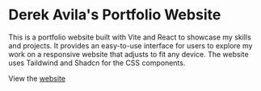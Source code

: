 # Derek Avila's Portfolio Website

This is a portfolio website built with Vite and React to showcase my skills and projects. It provides an easy-to-use interface for users to explore my work on a responsive website that adjusts to fit any device. The website uses Taildwind and Shadcn for the CSS components.

View the [website](https://portfolio-derek-avila.vercel.app/)
